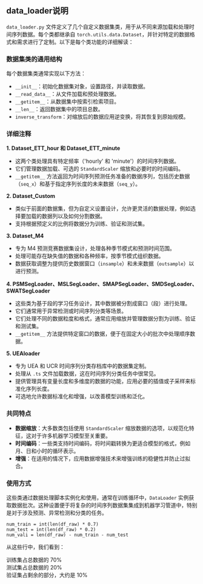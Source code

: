 ## data_loader说明
`data_loader.py` 文件定义了几个自定义数据集类，用于从不同来源加载和处理时间序列数据。每个类都继承自 `torch.utils.data.Dataset`，并针对特定的数据格式和需求进行了定制。以下是每个类功能的详细解读：

### 数据集类的通用结构
每个数据集类通常实现以下方法：
- `__init__`：初始化数据集对象，设置路径，并读取数据。
- `__read_data__`：从文件加载和预处理数据。
- `__getitem__`：从数据集中按索引检索项目。
- `__len__`：返回数据集中的项目总数。
- `inverse_transform`：对缩放后的数据应用逆变换，将其恢复到原始规模。

### 详细注释

**1. Dataset_ETT_hour 和 Dataset_ETT_minute**
- 这两个类处理具有特定频率（'hourly' 和 'minute'）的时间序列数据。
- 它们管理数据加载、可选的 `StandardScaler` 缩放和必要时的时间编码。
- `__getitem__` 方法返回为时间序列预测任务准备的数据序列，包括历史数据（`seq_x`）和基于指定序列长度的未来数据（`seq_y`）。

**2. Dataset_Custom**
- 类似于前面的数据集，但为自定义设置设计，允许更灵活的数据处理，例如选择要加载的数据列以及如何分割数据。
- 支持根据预定义的比例将数据分为训练、验证和测试集。

**3. Dataset_M4**
- 专为 M4 预测竞赛数据集设计，处理各种季节模式和预测时间范围。
- 处理可能存在缺失值的数据和各种频率，按季节模式组织数据。
- 数据获取调整为提供历史数据窗口（`insample`）和未来数据（`outsample`）以进行预测。

**4. PSMSegLoader、MSLSegLoader、SMAPSegLoader、SMDSegLoader、SWATSegLoader**
- 这些类为基于段的学习任务设计，其中数据被分割成窗口（段）进行处理。
- 它们通常用于异常检测或时间序列分类等场景。
- 它们处理不同的数据粒度和格式，通常应用缩放并管理数据分割为训练、验证和测试集。
- `__getitem__` 方法提供特定窗口的数据，便于在固定大小的批次中处理顺序数据。

**5. UEAloader**
- 专为 UEA 和 UCR 时间序列分类存档库中的数据集定制。
- 处理从 `.ts` 文件加载数据，这在时间序列分类任务中很常见。
- 提供管理具有变量长度和多维度的数据的功能，应用必要的插值或子采样来标准化序列长度。
- 可选地允许数据标准化和增强，以改善模型训练和泛化。

### 共同特点
- **数据缩放**：大多数类包括使用 `StandardScaler` 缩放数据的选项，以规范化特征，这对于许多机器学习模型至关重要。
- **时间编码**：一些类支持时间编码，将时间戳转换为更适合模型的格式，例如月、日和小时的循环表示。
- **增强**：在适用的情况下，应用数据增强技术来增强训练的稳健性并防止过拟合。

### 使用方式
这些类通过数据处理脚本实例化和使用，通常在训练循环中，`DataLoader` 实例获取数据批次。这种设置便于将复杂的时间序列数据集集成到机器学习管道中，特别是对于涉及预测、异常检测和分类的任务。
```
num_train = int(len(df_raw) * 0.7)
num_test = int(len(df_raw) * 0.2)
num_vali = len(df_raw) - num_train - num_test
```
从这些行中，我们看到：  

训练集占总数据的 70%  
测试集占总数据的 20%  
验证集占剩余的部分，大约是 10%  

